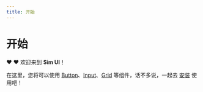 ```yaml
---
title: 开始
---
```


# 开始

:heart: :heart: 欢迎来到 **Sim UI**！


在这里，您将可以使用 [Button](/components/button.html)、[Input](/components/input.html)、[Grid](/components/grid.html) 等组件，话不多说，一起去 [安装](/components/install/install.html) 使用吧！



    
 
